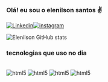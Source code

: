### Olá! eu sou o elenilson santos ✌️

[![Linkedin](https://img.shields.io/badge/LinkedIn-0077B5?style=for-the-badge&logo=linkedin&logoColor=white)](https://www.linkedin.com/in/elenilson-santos-6a20a0249/)[![instagram](https://img.shields.io/badge/Instagram-E4405F?style=for-the-badge&logo=instagram&logoColor=white)](https://www.instagram.com/elenilson.santos28/)

![Elenilson GitHub stats](https://github-readme-stats.vercel.app/api?username=elenilsonxd&show_icons=true&theme=merko)

### tecnologias que uso no dia 
<div style="dysplay: inline_block"><br/>
<img aling= "center" alt="html5" src="https://img.shields.io/badge/HTML5-E34F26?style=for-the-badge&logo=html5&logoColor=white" />
<img aling= "center" alt="html5" src="https://img.shields.io/badge/JavaScript-F7DF1E?style=for-the-badge&logo=javascript&logoColor=black" />
<img aling= "center" alt="html5" src="https://img.shields.io/badge/Node.js-43853D?style=for-the-badge&logo=node.js&logoColor=white" />
<img aling= "center" alt="html5" src="https://img.shields.io/badge/CSS3-1572B6?style=for-the-badge&logo=css3&logoColor=white" />
</div>
